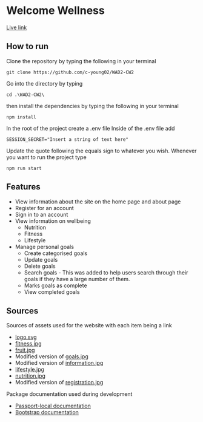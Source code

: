 # Welcome Wellness
[Live link](https://welcome-wellness.onrender.com/)

## How to run
Clone the repository by typing the following in your terminal
```
git clone https://github.com/c-young02/WAD2-CW2
```
Go into the directory by typing 
```
cd .\WAD2-CW2\
```
then install the dependencies by typing the following in your terminal
```
npm install
```
In the root of the project create a .env file
Inside of the .env file add 
```
SESSION_SECRET="Insert a string of text here"
```
Update the quote following the equals sign to whatever you wish.
Whenever you want to run the project type
```
npm run start
```
## Features
- View information about the site on the home page and about page
- Register for an account
- Sign in to an account
- View information on wellbeing
  - Nutrition
  - Fitness
  - Lifestyle
- Manage personal goals
  - Create categorised goals
  - Update goals
  - Delete goals
  - Search goals - This was added to help users search through their goals if they have a large number of them.
  - Marks goals as complete
  - View completed goals

## Sources
Sources of assets used for the website with each item being a link
- [logo.svg](https://fontawesome.com/icons/hand-holding-heart?f=classic&s=solid)
- [fitness.jpg](https://unsplash.com/photos/fS3tGOkp0xY)
- [fruit.jpg](https://www.stockvault.net/photo/163925/heap-of-fruits)
- Modified version of [goals.jpg](https://unsplash.com/photos/hLgYtX0rPgw)
- Modified version of [information.jpg](https://unsplash.com/photos/OGOWDVLbMSc)
- [lifestyle.jpg](https://unsplash.com/photos/npxXWgQ33ZQ)
- [nutrition.jpg](https://unsplash.com/photos/jUPOXXRNdcA)
- Modified version of [registration.jpg](https://unsplash.com/photos/roJv_dmHKVA)

Package documentation used during development
 - [Passport-local documentation](https://www.passportjs.org/howtos/password/)
 - [Bootstrap documentation](https://getbootstrap.com/docs/5.0/getting-started/introduction/)
